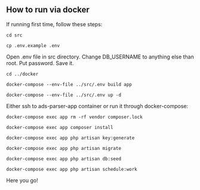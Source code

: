 ## How to run via docker

If running first time, follow these steps:

`cd src`

`cp .env.example .env`

Open .env file in src directory.
Change DB_USERNAME to anything else than root.
Put password. Save it.

`cd ../docker`

`docker-compose --env-file ../src/.env build app`

`docker-compose --env-file ../src/.env up -d`

Either ssh to ads-parser-app container or run it through docker-compose:

`docker-compose exec app rm -rf vendor composer.lock`

`docker-compose exec app composer install`


`docker-compose exec app php artisan key:generate`

`docker-compose exec app php artisan migrate`

`docker-compose exec app php artisan db:seed`

`docker-compose exec app php artisan schedule:work`

Here you go!
